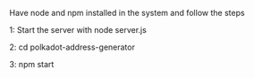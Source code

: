 Have node and npm installed in the system and follow the steps

1: Start the server with node server.js

2: cd polkadot-address-generator

3: npm start